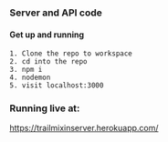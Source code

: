 ### Server and API code

#### Get up and running
```
1. Clone the repo to workspace
2. cd into the repo
3. npm i
4. nodemon
5. visit localhost:3000
```
### Running live at:

https://trailmixinserver.herokuapp.com/
